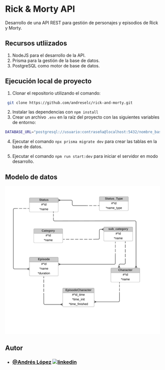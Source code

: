 # Rick & Morty API
Desarrollo de una API REST para gestión de personajes y episodios de Rick y Morty.

## Recursos utliizados

1. NodeJS para el desarrollo de la API.
2. Prisma para la gestión de la base de datos.
3. PostgreSQL como motor de base de datos.

## Ejecución local de proyecto

1. Clonar el repositorio utilizando el comando:

```bash
 git clone https://github.com/andreselc/rick-and-morty.git
```

2. Instalar las dependencias con `npm install`
3. Crear un archivo `.env` en la raíz del proyecto con las siguientes variables de entorno:

```bash
DATABASE_URL="postgresql://usuario:contraseña@localhost:5432/nombre_base_de_datos"
```

4. Ejecutar el comando `npx prisma migrate dev` para crear las tablas en la base de datos.

5. Ejecutar el comando `npm run start:dev` para iniciar el servidor en modo desarrollo.

## Modelo de datos

![Modelo E-R](rick-and-morty-api/../images/ModeloER-RickMorty.png)

## Autor

- ### [@Andrés López](https://github.com/andreselc) [![linkedin](https://img.shields.io/badge/linkedin-0A66C2?style=for-the-badge&logo=linkedin&logoColor=white)](https://www.linkedin.com/in/andres-lopez-644338281/)

